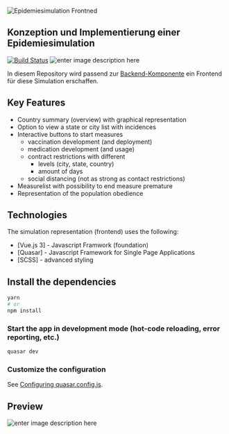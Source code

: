 
![Epidemiesimulation Frontned](https://i.ibb.co/kXvfvBm/Epidemiesimulation-Frontend.png)

## Konzeption und Implementierung einer Epidemiesimulation 
[![Build Status](https://travis-ci.org/joemccann/dillinger.svg?branch=master)](https://travis-ci.org/joemccann/dillinger) ![enter image description here](https://img.shields.io/github/last-commit/keyboardassassin/Epidemiesimulation)

In diesem Repository wird passend zur [Backend-Komponente](https://github.com/KeyboardAssassin/Epidemiesimulation) ein Frontend  für diese Simulation erschaffen.

## Key Features

- Country summary (overview) with graphical representation 
- Option to view a state or city list with incidences
- Interactive buttons to start measures 
	- vaccination development (and deployment)
	- medication development (and usage)
	- contract restrictions with different
		-  levels (city, state, country)
		- amount of days
	- social distancing (not as strong as contact restrictions)
- Measurelist with possibility to end measure premature
- Representation of the population obedience

## Technologies

The simulation representation (frontend) uses the following:

- [Vue.js 3] - Javascript Framwork (foundation)
- [Quasar] - Javascript Framework for Single Page Applications
- [SCSS] - advanced styling

## Install the dependencies

```bash
yarn
# or
npm install
```

### Start the app in development mode (hot-code reloading, error reporting, etc.)

```bash
quasar dev
```




### Customize the configuration

See [Configuring quasar.config.js](https://v2.quasar.dev/quasar-cli-webpack/quasar-config-js).


## Preview

![enter image description here](https://i.ibb.co/0268HyN/Simulation-1.png)